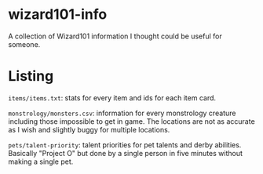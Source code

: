 # wizard101-info
A collection of Wizard101 information I thought could be useful for someone.

# Listing
`items/items.txt`: stats for every item and ids for each item card.

`monstrology/monsters.csv`: information for every monstrology creature including those impossible to get in game. The locations are not as accurate as I wish and slightly buggy for multiple locations.

`pets/talent-priority`: talent priorities for pet talents and derby abilities. Basically "Project O" but done by a single person in five minutes without making a single pet.
